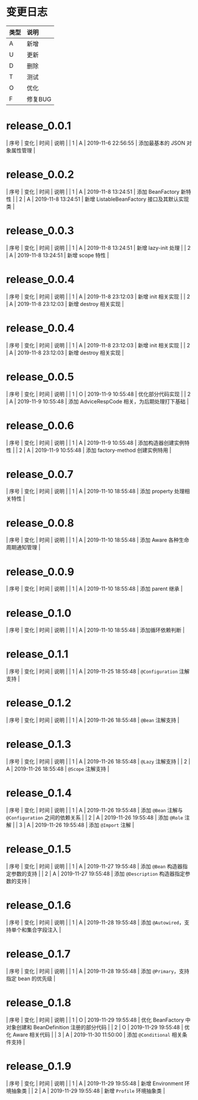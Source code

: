 # 变更日志

| 类型 | 说明 |
|:----|:----|
| A | 新增 |
| U | 更新 |
| D | 删除 |
| T | 测试 |
| O | 优化 |
| F | 修复BUG |

# release_0.0.1

| 序号 | 变化 | 时间 | 说明 |
| 1 | A | 2019-11-6 22:56:55 | 添加最基本的 JSON 对象属性管理 |

# release_0.0.2

| 序号 | 变化 | 时间 | 说明 |
| 1 | A | 2019-11-8 13:24:51 | 添加 BeanFactory 新特性 |
| 2 | A | 2019-11-8 13:24:51 | 新增 ListableBeanFactory 接口及其默认实现类 |

# release_0.0.3

| 序号 | 变化 | 时间 | 说明 |
| 1 | A | 2019-11-8 13:24:51 | 新增 lazy-init 处理 |
| 2 | A | 2019-11-8 13:24:51 | 新增 scope 特性 |

# release_0.0.4

| 序号 | 变化 | 时间 | 说明 |
| 1 | A | 2019-11-8 23:12:03 | 新增 init 相关实现 |
| 2 | A | 2019-11-8 23:12:03 | 新增 destroy 相关实现 |

# release_0.0.4

| 序号 | 变化 | 时间 | 说明 |
| 1 | A | 2019-11-8 23:12:03 | 新增 init 相关实现 |
| 2 | A | 2019-11-8 23:12:03 | 新增 destroy 相关实现 |

# release_0.0.5

| 序号 | 变化 | 时间 | 说明 |
| 1 | O | 2019-11-9 10:55:48 | 优化部分代码实现 |
| 2 | A | 2019-11-9 10:55:48 | 添加 AdviceRespCode 相关，为后期处理打下基础  |

# release_0.0.6

| 序号 | 变化 | 时间 | 说明 |
| 1 | A | 2019-11-9 10:55:48 | 添加构造器创建实例特性 |
| 2 | A | 2019-11-9 10:55:48 | 添加 factory-method 创建实例特用 |

# release_0.0.7

| 序号 | 变化 | 时间 | 说明 |
| 1 | A | 2019-11-10 18:55:48 | 添加 property 处理相关特性 |

# release_0.0.8

| 序号 | 变化 | 时间 | 说明 |
| 1 | A | 2019-11-10 18:55:48 | 添加 Aware 各种生命周期通知管理 |

# release_0.0.9

| 序号 | 变化 | 时间 | 说明 |
| 1 | A | 2019-11-10 18:55:48 | 添加 parent 继承 |

# release_0.1.0

| 序号 | 变化 | 时间 | 说明 |
| 1 | A | 2019-11-10 18:55:48 | 添加循环依赖判断 |

# release_0.1.1

| 序号 | 变化 | 时间 | 说明 |
| 1 | A | 2019-11-25 18:55:48 | `@Configuration` 注解支持 |

# release_0.1.2

| 序号 | 变化 | 时间 | 说明 |
| 1 | A | 2019-11-26 18:55:48 | `@Bean` 注解支持 |

# release_0.1.3

| 序号 | 变化 | 时间 | 说明 |
| 1 | A | 2019-11-26 18:55:48 | `@Lazy` 注解支持 |
| 2 | A | 2019-11-26 18:55:48 | `@Scope` 注解支持 |

# release_0.1.4

| 序号 | 变化 | 时间 | 说明 |
| 1 | A | 2019-11-26 19:55:48 | 添加 `@Bean` 注解与 `@Configuration` 之间的依赖关系 |
| 2 | A | 2019-11-26 19:55:48 | 添加 `@Role` 注解 |
| 3 | A | 2019-11-26 19:55:48 | 添加 `@Import` 注解 |

# release_0.1.5

| 序号 | 变化 | 时间 | 说明 |
| 1 | A | 2019-11-27 19:55:48 | 添加 `@Bean` 构造器指定参数的支持  |
| 2 | A | 2019-11-27 19:55:48 | 添加 `@Description` 构造器指定参数的支持  |

# release_0.1.6

| 序号 | 变化 | 时间 | 说明 |
| 1 | A | 2019-11-28 19:55:48 | 添加 `@Autowired`，支持单个和集合字段注入  |

# release_0.1.7

| 序号 | 变化 | 时间 | 说明 |
| 1 | A | 2019-11-28 19:55:48 | 添加 `@Primary`，支持指定 bean 的优先级  |

# release_0.1.8

| 序号 | 变化 | 时间 | 说明 |
| 1 | O | 2019-11-29 19:55:48 | 优化 BeanFactory 中对象创建和 BeanDefinition 注册的部分代码 |
| 2 | O | 2019-11-29 19:55:48 | 优化 Aware 相关代码 |
| 3 | A | 2019-11-30 11:50:00 | 添加 `@Conditional` 相关条件支持 |

# release_0.1.9

| 序号 | 变化 | 时间 | 说明 |
| 1 | A | 2019-11-29 19:55:48 | 新增 Environment 环境抽象类 |
| 2 | A | 2019-11-29 19:55:48 | 新增 `Profile` 环境抽象类 |
